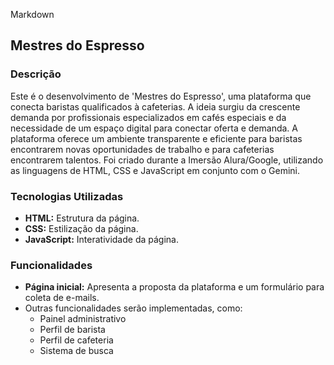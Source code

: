 Markdown
## Mestres do Espresso

### Descrição
Este é o desenvolvimento de 'Mestres do Espresso', uma plataforma que conecta baristas qualificados à cafeterias. A ideia surgiu da crescente demanda por profissionais especializados em cafés especiais e da necessidade de um espaço digital para conectar oferta e demanda. A plataforma oferece um ambiente transparente e eficiente para baristas encontrarem novas oportunidades de trabalho e para cafeterias encontrarem talentos.
Foi criado durante a Imersão Alura/Google, utilizando as linguagens de HTML, CSS e JavaScript em conjunto com o Gemini.

### Tecnologias Utilizadas
* **HTML:** Estrutura da página.
* **CSS:** Estilização da página.
* **JavaScript:** Interatividade da página.

### Funcionalidades
* **Página inicial:** Apresenta a proposta da plataforma e um formulário para coleta de e-mails.
* Outras funcionalidades serão implementadas, como:
  * Painel administrativo
  * Perfil de barista
  * Perfil de cafeteria
  * Sistema de busca
